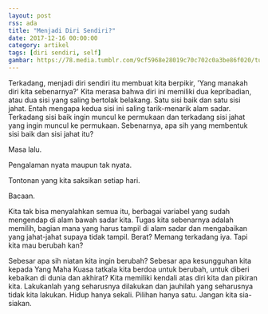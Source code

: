 ```yaml
---
layout: post
rss: ada
title: "Menjadi Diri Sendiri?"
date: 2017-12-16 00:00:00
category: artikel
tags: [diri sendiri, self]
gambar: https://78.media.tumblr.com/9cf5968e28019c70c702c0a3be86f020/tumblr_n8d7ttsoop1r41iwko1_500.gif
---
```


Terkadang, menjadi diri sendiri itu membuat kita berpikir, 'Yang manakah diri kita sebenarnya?' Kita merasa bahwa diri ini memiliki dua kepribadian, atau dua sisi yang saling bertolak belakang. Satu sisi baik dan satu sisi jahat. Entah mengapa kedua sisi ini saling tarik-menarik alam sadar. Terkadang sisi baik ingin muncul ke permukaan dan terkadang sisi jahat yang ingin muncul ke permukaan. Sebenarnya, apa sih yang membentuk sisi baik dan sisi jahat itu?

Masa lalu.

Pengalaman nyata maupun tak nyata.

Tontonan yang kita saksikan setiap hari.

Bacaan.

Kita tak bisa menyalahkan semua itu, berbagai variabel yang sudah mengendap di alam bawah sadar kita. Tugas kita sebenarnya adalah memilih, bagian mana yang harus tampil di alam sadar dan mengabaikan yang jahat-jahat supaya tidak tampil. Berat? Memang terkadang iya. Tapi kita mau berubah kan?

Sebesar apa sih niatan kita ingin berubah? Sebesar apa kesungguhan kita kepada Yang Maha Kuasa tatkala kita berdoa untuk berubah, untuk diberi kebaikan di dunia dan akhirat? Kita memiliki kendali atas diri kita dan pikiran kita. Lakukanlah yang seharusnya dilakukan dan jauhilah yang seharusnya tidak kita lakukan. Hidup hanya sekali. Pilihan hanya satu. Jangan kita sia-siakan.